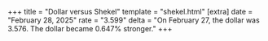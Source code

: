 +++
title = "Dollar versus Shekel"
template = "shekel.html"
[extra]
date = "February 28, 2025"
rate = "3.599"
delta = "On February 27, the dollar was 3.576. The dollar became 0.647% stronger."
+++
